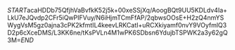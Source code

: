 $START$acaHDDb75QfjhVaBvfkK52j5k+00xeSSjXq/AoogBQt9UU5KDLdv4Ia+LkU7eJQvdp2CFr5iQwPIFVuy/N6iHjmTCmFfAP/2qbwsOOsE+H2zQ4nmYSWygVsM5gz0ajna3cPK2kfmtIL4keevLRKCatI+uRCXkiyamf0nvY9VOyfmlQ3D2p6cXceDMS/L3KK6ne/tKsPVLn4M1wPK6SDbsn6YdujbTSPWK2a3y62gQ3M=$END$